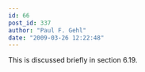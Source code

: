 ```yaml
---
id: 66
post_id: 337
author: "Paul F. Gehl"
date: "2009-03-26 12:22:48"
---
```

This is discussed briefly in section 6.19.
